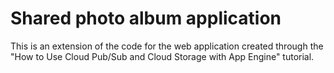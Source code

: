 # Shared photo album application

This is an extension of the code for the web application created through the "How to Use Cloud
Pub/Sub and Cloud Storage with App Engine" tutorial.
